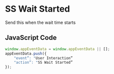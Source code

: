 # SS Wait Started
Send this when the wait time starts

## JavaScript Code
```js
window.appEventData = window.appEventData || [];
appEventData.push({
    "event”: "User Interaction”
  	"action”: "SS Wait Started”
});
```
